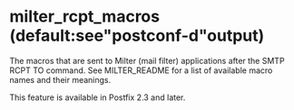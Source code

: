 # milter_rcpt_macros (default:see"postconf-d"output) 

 The macros that are sent to Milter (mail filter) applications
after the SMTP RCPT TO command. See MILTER_README
for a list of available macro names and their meanings. 

 This feature is available in Postfix 2.3 and later. 


